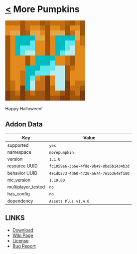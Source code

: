 # [<](../README.md) More Pumpkins

![alt](pack_icon.png)

Happy Halloween!

## Addon Data

| Key                | Value    |
|--------------------|----------|
| supported          | `yes` |
| namespace          | `morepumpkin` |
| version            | `1.1.0 ` |
| resource UUID            | `fc1059e6-366e-4fde-9b49-8be5b1434b3d` |
| behavior UUID            | `4e1db273-4d60-4728-a674-7e5b3648f180` |
| mc_version         | `1.19.80` |
| multiplayer_tested | `no`     |
| has_config         | `no`     |
| dependency         | `Assets Plus v1.4.0`   |

## LINKS
- [Download](https://mcpedl.com/more-pumpkins-add-on/)
- [Wiki Page](https://github.com/legopitstop/addons/wiki/More_Pumpkins)
- [License](https://license.lpsmods.dev)
- [Bug Report](https://github.com/legopitstop/addons/issues)